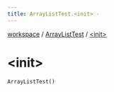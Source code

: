 ```yaml
---
title: ArrayListTest.<init> - 
---
```


[workspace](../index.html) / [ArrayListTest](index.html) / [&lt;init&gt;](./-init-.html)

# &lt;init&gt;

`ArrayListTest()`